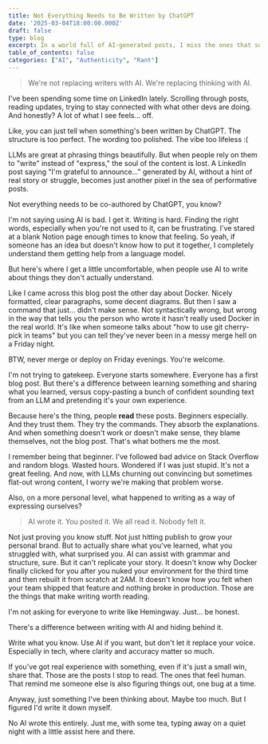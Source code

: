 ```yaml
---
title: Not Everything Needs to Be Written by ChatGPT
date: '2025-03-04T18:00:00.000Z'
draft: false
type: blog
excerpt: In a world full of AI-generated posts, I miss the ones that sound human. Not perfect, not polished, just honest.
table_of_contents: false
categories: ["AI", "Authenticity", "Rant"]
---
```


> We're not replacing writers with AI. We're replacing thinking with AI.

I've been spending some time on LinkedIn lately. Scrolling through posts, reading updates, trying to stay connected with what other devs are doing. And honestly? A lot of what I see feels... off.

Like, you can just tell when something's been written by ChatGPT. The structure is too perfect. The wording too polished. The vibe too lifeless :(

LLMs are great at phrasing things beautifully. But when people rely on them to "write" instead of "express," the soul of the content is lost. A LinkedIn post saying "I'm grateful to announce…" generated by AI, without a hint of real story or struggle, becomes just another pixel in the sea of performative posts.

Not everything needs to be co-authored by ChatGPT, you know?

I'm not saying using AI is bad. I get it. Writing is hard. Finding the right words, especially when you're not used to it, can be frustrating. I've stared at a blank Notion page enough times to know that feeling. So yeah, if someone has an idea but doesn't know how to put it together, I completely understand them getting help from a language model.

But here's where I get a little uncomfortable, when people use AI to write about things they don't actually understand.

Like I came across this blog post the other day about Docker. Nicely formatted, clear paragraphs, some decent diagrams. But then I saw a command that just... didn't make sense. Not syntactically wrong, but wrong in the way that tells you the person who wrote it hasn't really used Docker in the real world. It's like when someone talks about "how to use git cherry-pick in teams" but you can tell they've never been in a messy merge hell on a Friday night.

BTW, never merge or deploy on Friday evenings. You're welcome.

I'm not trying to gatekeep. Everyone starts somewhere. Everyone has a first blog post. But there's a difference between learning something and sharing what you learned, versus copy-pasting a bunch of confident sounding text from an LLM and pretending it's your own experience.

Because here's the thing, people **read** these posts. Beginners especially. And they trust them. They try the commands. They absorb the explanations. And when something doesn't work or doesn't make sense, they blame themselves, not the blog post. That's what bothers me the most.

I remember being that beginner. I've followed bad advice on Stack Overflow and random blogs. Wasted hours. Wondered if I was just stupid. It's not a great feeling. And now, with LLMs churning out convincing but sometimes flat-out wrong content, I worry we're making that problem worse.

Also, on a more personal level, what happened to writing as a way of expressing ourselves?

> AI wrote it. You posted it. We all read it. Nobody felt it.

Not just proving you know stuff. Not just hitting publish to grow your personal brand. But to actually share what you've learned, what you struggled with, what surprised you. AI can assist with grammar and structure, sure. But it can't replicate your story. It doesn't know why Docker finally clicked for you after you nuked your environment for the third time and then rebuilt it from scratch at 2AM. It doesn't know how you felt when your team shipped that feature and nothing broke in production. Those are the things that make writing worth reading.

I'm not asking for everyone to write like Hemingway. Just... be honest.

There's a difference between writing with AI and hiding behind it.

Write what you know. Use AI if you want, but don't let it replace your voice. Especially in tech, where clarity and accuracy matter so much.

If you've got real experience with something, even if it's just a small win, share that. Those are the posts I stop to read. The ones that feel human. That remind me someone else is also figuring things out, one bug at a time.


Anyway, just something I've been thinking about. Maybe too much. But I figured I'd write it down myself.

No AI wrote this entirely. Just me, with some tea, typing away on a quiet night with a little assist here and there.